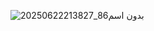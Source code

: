 ![بدون اسم86_20250622213827](https://github.com/user-attachments/assets/8fda7d55-da37-4f67-a21b-abdd1a740dff)
